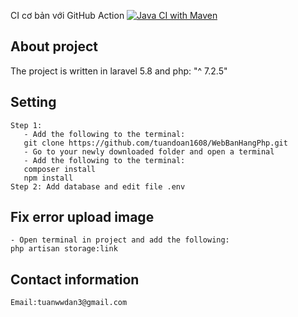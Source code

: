 CI cơ bản với GitHub Action
[![Java CI with Maven](https://github.com/khanhvan1999/Nhom4-ctk41/actions/workflows/maven.yml/badge.svg)](https://github.com/khanhvan1999/Nhom4-ctk41/actions/workflows/maven.yml)

## About project


The project is written in laravel 5.8 and php: "^ 7.2.5"


## Setting
    Step 1:
       - Add the following to the terminal:
       git clone https://github.com/tuandoan1608/WebBanHangPhp.git
       - Go to your newly downloaded folder and open a terminal
       - Add the following to the terminal:
       composer install
       npm install
    Step 2: Add database and edit file .env

## Fix error upload image
    - Open terminal in project and add the following:
    php artisan storage:link

## Contact information

    Email:tuanwwdan3@gmail.com

